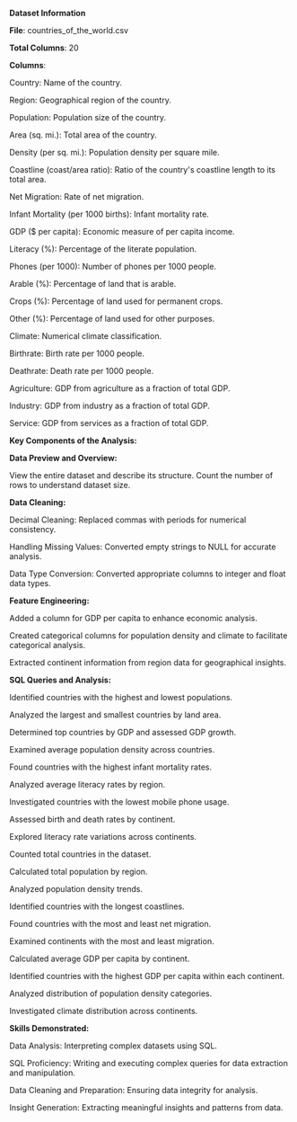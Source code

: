 

**Dataset Information**  

**File**: countries_of_the_world.csv

**Total Columns**: 20

**Columns**:

Country: Name of the country.

Region: Geographical region of the country.

Population: Population size of the country.

Area (sq. mi.): Total area of the country.

Density (per sq. mi.): Population density per square mile.

Coastline (coast/area ratio): Ratio of the country's coastline length to its total area.

Net Migration: Rate of net migration.

Infant Mortality (per 1000 births): Infant mortality rate.

GDP ($ per capita): Economic measure of per capita income.

Literacy (%): Percentage of the literate population.

Phones (per 1000): Number of phones per 1000 people.

Arable (%): Percentage of land that is arable.

Crops (%): Percentage of land used for permanent crops.

Other (%): Percentage of land used for other purposes.

Climate: Numerical climate classification.

Birthrate: Birth rate per 1000 people.

Deathrate: Death rate per 1000 people.

Agriculture: GDP from agriculture as a fraction of total GDP.

Industry: GDP from industry as a fraction of total GDP.

Service: GDP from services as a fraction of total GDP.


**Key Components of the Analysis:**

**Data Preview and Overview:**

View the entire dataset and describe its structure.
Count the number of rows to understand dataset size.

**Data Cleaning:**

Decimal Cleaning: Replaced commas with periods for numerical consistency.

Handling Missing Values: Converted empty strings to NULL for accurate analysis.

Data Type Conversion: Converted appropriate columns to integer and float data types.

**Feature Engineering:**

Added a column for GDP per capita to enhance economic analysis.

Created categorical columns for population density and climate to facilitate categorical analysis.

Extracted continent information from region data for geographical insights.

**SQL Queries and Analysis:**

Identified countries with the highest and lowest populations.

Analyzed the largest and smallest countries by land area.

Determined top countries by GDP and assessed GDP growth.

Examined average population density across countries.

Found countries with the highest infant mortality rates.

Analyzed average literacy rates by region.

Investigated countries with the lowest mobile phone usage.

Assessed birth and death rates by continent.

Explored literacy rate variations across continents.

Counted total countries in the dataset.

Calculated total population by region.

Analyzed population density trends.

Identified countries with the longest coastlines.

Found countries with the most and least net migration.

Examined continents with the most and least migration.

Calculated average GDP per capita by continent.

Identified countries with the highest GDP per capita within each continent.

Analyzed distribution of population density categories.

Investigated climate distribution across continents.

**Skills Demonstrated:**

Data Analysis: Interpreting complex datasets using SQL.

SQL Proficiency: Writing and executing complex queries for data extraction and manipulation.

Data Cleaning and Preparation: Ensuring data integrity for analysis.

Insight Generation: Extracting meaningful insights and patterns from data.
